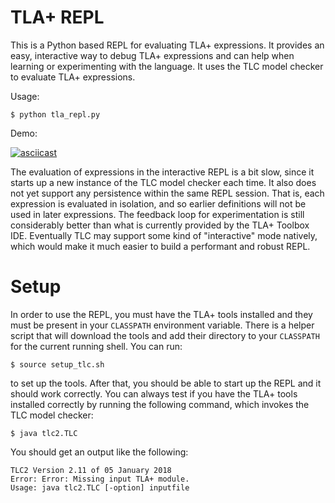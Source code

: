 # TLA+ REPL

This is a Python based REPL for evaluating TLA+ expressions. It provides an easy, interactive way to debug TLA+ expressions and can help when learning or experimenting with the language. It uses the TLC model checker to evaluate TLA+ expressions.

Usage:

```
$ python tla_repl.py
```

Demo:

[![asciicast](https://asciinema.org/a/l5U3vkqaGSvsYaR3UNVzL3WA3.png)](https://asciinema.org/a/l5U3vkqaGSvsYaR3UNVzL3WA3)

The evaluation of expressions in the interactive REPL is a bit slow, since it starts up a new instance of the TLC model checker each time. It also does not yet support any persistence within the same REPL session. That is, each expression is evaluated in isolation, and so earlier definitions will not be used in later expressions. The feedback loop for experimentation is still considerably better than what is currently provided by the TLA+ Toolbox IDE. Eventually TLC may support some kind of "interactive" mode natively, which would make it much easier to build a performant and robust REPL.

# Setup

In order to use the REPL, you must have the TLA+ tools installed and they must be present in your `CLASSPATH` environment variable. There is a helper script that will download the tools and add their directory to your `CLASSPATH` for the current running shell. You can run:

```
$ source setup_tlc.sh
```

to set up the tools. After that, you should be able to start up the REPL and it should work correctly. You can always test if you have the TLA+ tools installed correctly by running the following command, which invokes the TLC model checker: 

```
$ java tlc2.TLC
```

You should get an output like the following:

```
TLC2 Version 2.11 of 05 January 2018
Error: Error: Missing input TLA+ module.
Usage: java tlc2.TLC [-option] inputfile
```